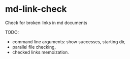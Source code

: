 # md-link-check
Check for broken links in md documents

TODO:

* command line arguments: show successes, starting dir,
* parallel file checking,
* checked links memoization.
